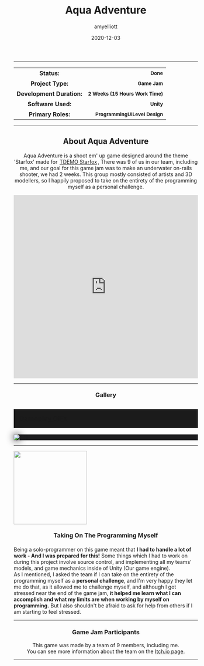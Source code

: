 ﻿---
layout: post
title:  "Aqua Adventure"
type: "Game Development Blog"
color: "background-color: seagreen"
summary: "Aqua Adventure is a shoot em' up game designed around the theme 'Starfox'. <small>(TDEMO Starfox)</small>"
author: amyelliott
date: '2020-12-03'
category: ['game-development', 'game-jam', 'unity']
thumbnail: /assets/img/posts/AquaAdventure/cover.png
keywords: shoot, gamejam, retro, action
permalink: /blog/aqua-adventure/
usemathjax: true
---

<hr>
<!--- ------------------ -->
<!--- Status of the game -->
<!--- ------------------ -->
<div class="table-mobile">
    <table>
        <tr>
            <th style="border: 0px !important">Status:</th>
            <th style="text-align:right; border: 0px !important"><small class="btn btn-col status-button">Done</small></th>
        </tr>
        <tr>
            <th style="border: 0px !important">Project Type:</th> 
            <th style="text-align:right; border: 0px !important"><small class="btn btn-col status-button">Game Jam</small></th>
        </tr>
        <tr>
            <th style="border: 0px !important">Development Duration:</th>
            <th style="text-align:right; border: 0px !important"><small class="btn btn-col status-button">2 Weeks (15 Hours Work Time)</small></th>
        </tr>
        <tr>
            <th style="border: 0px !important">Software Used:</th>
            <th style="text-align:right; border: 0px !important"><small class="btn btn-col status-button">Unity</small></th>
        </tr>
        <tr>
            <th style="border: 0px !important">Primary Roles:</th>
            <th style="text-align:right; border: 0px !important"><small class="btn btn-col status-button">Programming</small><small class="btn btn-col status-button">UI</small><small class="btn btn-col status-button">Level Design</small></th>
        </tr>
    </table>
</div>

<hr>
<!--- ---------------------------- -->
<!--- Main description of the game -->
<!--- ---------------------------- -->
<div class = "card">
    <h2 style="text-align: center;">About Aqua Adventure</h2>
    <p style="text-align: center;">Aqua Adventure is a shoot em' up game designed around the theme 'Starfox' made for <a href="https://itch.io/jam/tdemo-starfox-2020" target="_blank" style="padding: 2px">TDEMO Starfox</a>, There was 9 of us in our team, including me, and our goal for this game jam was to make an underwater on-rails shooter, we had 2 weeks. This group mostly consisted of artists and 3D modellers, so I happily proposed to take on the entirety of the programming myself as a personal challenge. </p>
</div>

<!--- ------------------------------------ -->
<!--- Embed or Youtube Footage of the game -->
<!--- ------------------------------------ -->
<div class="video-container" style="padding-top: 0px !important">
    <iframe src="https://drive.google.com/file/d/1Lsjp-sLquA0sjiQp2OGtJFtKbMXT4TwD/preview" width="100%" height="500" frameborder="0"></iframe>
</div>

<hr>
<!--- ------------------------------------ -->
<!--- Gallery and screenshots for the game -->
<!--- ------------------------------------ -->
<h3 style="text-align:center; margin-top: 20px; margin-bottom: 20px">Gallery</h3>
<div class="panel-heading active" role="tab" id="headingOne">
    <h2 class="panel-title" style="word-wrap: normal; padding: 15px; background-color: #1b1b1b">
    <a role="button" data-toggle="collapse" data-parent="#accordion" href="#collapseGall" aria-expanded="true" aria-controls="collapseGall" style="font-size: 18px; padding: 0px !important">
        Gameplay GIFs
    </a>
    </h2>                                
</div>
<div id="collapseGall" class="panel-collapse collapse" role="tabpanel" aria-labelledby="headingOne">
    <div class="panel-body">
        <div class = "widcard" style="background-color: #1c1c1e; margin-bottom: 0px !important">
            <img src="/assets/img/posts/AquaAdventure/aa.gif" style="max-width: -webkit-fill-available; box-shadow: 0px 0px 20px #202022;">
        </div>
    </div>
</div>

<hr>
<!--- ------------------------------------------------------- -->
<!--- Development overviews for the game, to give an insight. -->
<!--- ------------------------------------------------------- -->
<img class="image-heading" src="/assets/img/posts/AquaAdventure/aa.gif" style="height: 200px !important">
<h3 style="text-align:center; margin-top: 20px; margin-bottom: 20px">Taking On The Programming Myself</h3>
<p>Being a solo-programmer on this game meant that <b>I had to handle a lot of work - And I was prepared for this!</b> Some things which I had to work on during this project involve source control, and implementing all my teams' models, and game mechanics inside of Unity (Our game engine). <br /> As I mentioned, I asked the team if I can take on the entirety of the programming myself as a <b>personal challenge</b>, and I'm very happy they let me do that, as it allowed me to challenge myself, and although I got stressed near the end of the game jam, <b>it helped me learn what I can accomplish and what my limits are when working by myself on programming.</b> But I also shouldn't be afraid to ask for help from others if I am starting to feel stressed.</p>
<hr>
<!--- ------- -->
<!--- Credits -->
<!--- ------- -->
<h3 style="text-align:center">Game Jam Participants</h3>
<p style="text-align:center">This game was made by a team of 9 members, including me. <br /> You can see more information about the team on the <a class = "a-text" href="https://amy-elliott.itch.io/aqua-adventure" target="_blank">Itch.io page</a>.</p> 

<hr>

